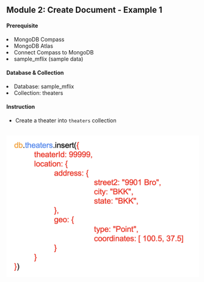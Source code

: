 <h2>Module 2: Create Document - Example 1</h2>

<h4>Prerequisite</h4>
<li>MongoDB Compass</li>
<li>MongoDB Atlas</li>
<li>Connect Compass to MongoDB</li>
<li>sample_mflix (sample data)</li>

<h4>Database & Collection</h4>
<li>Database: sample_mflix</li>
<li>Collection: theaters</li>

<h4>Instruction</h4>

- Create a theater into `theaters` collection

<br />

<img src="./theater-insert.png" />
